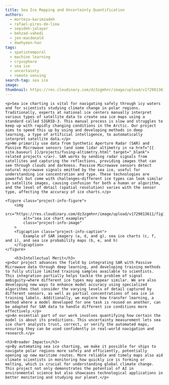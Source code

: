 ```yaml
---
title: Sea Ice Mapping and Uncertainty Quantification 
authors: 
  - morteza-karimzadeh
  - rafael-pires-de-lima
  - sepideh-jalayer
  - behzad-vahedi
  - jen-macdonald
  - daehyeon-han
tags: 
  - spatiotemporal
  - machine learning
  - cryosphere
  - sea ice
  - uncertainty
  - remote sensing
search-tag: sea ice
image: 
thumbnail: https://res.cloudinary.com/dz3zgmhnr/image/upload/v1729813611/fig12_wdh7dy_c_pad_w_400_h_400_ultszf.png
---
```


<div class="project">
    
    <p>Sea ice charting is vital for navigating safely through icy waters and for scientists studying climate change in polar regions. Traditionally, experts at national ice centers manually interpret various types of satellite data to create sea ice maps using a standard called SIGRID-3. This manual process is slow and struggles to keep up with rapidly changing conditions in the Arctic. Our project aims to speed this up by using and developing methods in deep learning, a type of artificial intelligence, to automatically interpret satellite data.</p>
    <p>We primarily use data from Synthetic Aperture Radar (SAR) and Passive Microwave sensors (and some lidar altimetry in <a href="{{ site.baseurl }}/projects/fusing-altimetry.html" target="_blank"> related projects </a>). SAR works by sending radar signals from satellites and capturing the reflections, providing images that can see through clouds and darkness. Passive Microwave sensors detect natural microwave signals emitted by the sea ice, useful for understanding ice concentration and type. These technologies are powerful but come with challenges—different ice types can look similar in satellite images, causing confusion for both a human or algorithm, and the level of detail (spatial resolution) varies with the sensor type, affecting the accuracy of ice charts.</p>

    <figure class="project-info-figure">
        <img 
            src="https://res.cloudinary.com/dz3zgmhnr/image/upload/v1729813611/fig12_wdh7dy_c_pad_w_400_h_400_ultszf.png" 
            alt="sea ice chart examples"
            class="project-info-image"
        >
        <figcaption class="project-info-caption">
            Example of SAR imagery (a, d, and g), sea ice charts (c, f, and i), and sea ice probability maps (b, e, and h)
        </figcaption>
    </figure>

        <h3>Intellectual Merit</h3>
    <p>Our project advances the field by integrating SAR with Passive Microwave data through deep learning, and developing training methods to fully utilize limited training samples available to scientists. This integration partially helps tackle the problem of signal ambiguity—where different ice types may appear similar. We are also developing new ways to enhance model accuracy using specialized algorithms that consider the varying levels of detail captured by different sensors, as well as partial concentrations of sea ice in training labels. Additionally, we explore how transfer learning, a method where a model developed for one task is reused on another, can be adapted for SAR data to handle different ice conditions more effectively.</p>
    <p>An essential part of our work involves quantifying how certain the model is about its predictions. This uncertainty measurement lets sea ice chart analysts trust, correct, or verify the automated maps, ensuring they can be used confidently in real-world navigation and research.</p>

    <h3>Broader Impacts</h3>
    <p>By automating sea ice charting, we make it possible for ships to navigate polar regions more safely and efficiently, potentially opening up new maritime routes. More reliable and timely maps also aid climate scientists in monitoring how quickly ice is forming or melting, which is crucial for understanding global climate change. This project not only demonstrates the potential of AI in environmental science but also showcases technological applications in better monitoring and studying our planet.</p>
</div>

